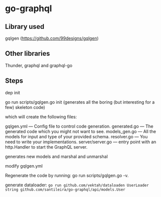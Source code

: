 # go-graphql

## Library used

gqlgen (https://github.com/99designs/gqlgen)

## Other libraries

Thunder, graphql and graphql-go

## Steps

dep init

go run scripts/gqlgen.go init (generates all the boring (but interesting for a few) skeleton code)

which will create the following files:

gqlgen.yml — Config file to control code generation.
generated.go — The generated code which you might not want to see.
models_gen.go — All the models for input and type of your provided schema.
resolver.go — You need to write your implementations.
server/server.go — entry point with an http.Handler to start the GraphQL server.

generates new models and marshal and unmarshal

modify gqlgen.yml

Regenerate the code by running: go run scripts/gqlgen.go -v.


generate dataloader: `go run github.com/vektah/dataloaden UserLoader string github.com/santileira/go-graphql/api/models.User`


